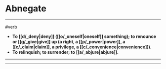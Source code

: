 # Abnegate
---
#verb
- **To [[d/_deny|deny]] ([[o/_oneself|oneself]] something); to renounce or [[g/_give|give]] up (a right, a [[p/_power|power]], a [[c/_claim|claim]], a privilege, a [[c/_convenience|convenience]]).**
- **To relinquish; to surrender; to [[a/_abjure|abjure]].**
---
---
